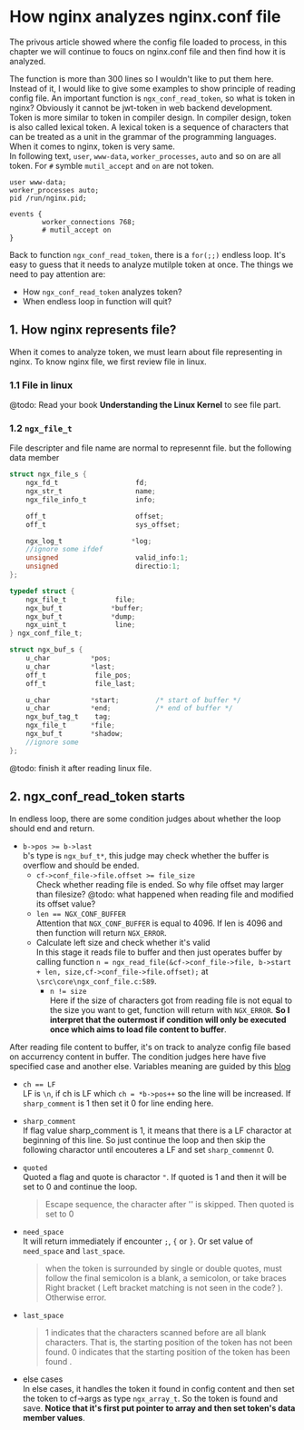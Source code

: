 # How nginx analyzes nginx.conf file
The privous article showed where the config file loaded to process, in this chapter we will continue to foucs on nginx.conf file and then find how it is analyzed.  

The function is more than 300 lines so I wouldn't like to put them here. Instead of it, I would like to give some examples to show principle of reading config file. An important function is `ngx_conf_read_token`, so what is token in nginx? Obviously it cannot be jwt-token in web backend development. Token is more similar to token in compiler design. In compiler design, token is also called lexical token. A lexical token is a sequence of characters that can be treated as a unit in the grammar of the programming languages. When it comes to nginx, token is very same.  
In following text, `user`, `www-data`, `worker_processes`, `auto` and so on are all token. For `#` symble `mutil_accept` and `on` are not token.  

```shell
user www-data;
worker_processes auto;
pid /run/nginx.pid;

events {
        worker_connections 768;
        # mutil_accept on
}
```
Back to function `ngx_conf_read_token`, there is a `for(;;)` endless loop. It's easy to guess that it needs to analyze mutilple token at once. The things we need to pay attention are:  
- How `ngx_conf_read_token` analyzes token?
- When endless loop in function will quit?

## 1. How nginx represents file?  
When it comes to analyze token, we must learn about file representing in nginx. To know nginx file, we first review file in linux.  
### 1.1 File in linux
@todo: Read your book **Understanding the Linux Kernel** to see file part.  
### 1.2 `ngx_file_t`  
File descripter and file name are normal to represennt file. but the following data member 
```c
struct ngx_file_s {
    ngx_fd_t                   fd;
    ngx_str_t                  name;
    ngx_file_info_t            info;

    off_t                      offset;
    off_t                      sys_offset;

    ngx_log_t                 *log;
    //ignore some ifdef 
    unsigned                   valid_info:1;
    unsigned                   directio:1;
};
```


```c
typedef struct {
    ngx_file_t            file;
    ngx_buf_t            *buffer;
    ngx_buf_t            *dump;
    ngx_uint_t            line;
} ngx_conf_file_t;

struct ngx_buf_s {
    u_char          *pos;
    u_char          *last;
    off_t            file_pos;
    off_t            file_last;

    u_char          *start;         /* start of buffer */
    u_char          *end;           /* end of buffer */
    ngx_buf_tag_t    tag;
    ngx_file_t      *file;
    ngx_buf_t       *shadow;
    //ignore some 
};
```

@todo: finish it after reading linux file.  



## 2. ngx_conf_read_token starts
In endless loop, there are some condition judges about whether the loop should end and return.  
- `b->pos >= b->last`  
b's type is `ngx_buf_t*`, this judge may check whether the buffer is overflow and should be ended.  
    - `cf->conf_file->file.offset >= file_size`  
    Check whether reading file is ended. So why file offset may larger than filesize? @todo: what happened when reading file and modified its offset value?  
    - `len == NGX_CONF_BUFFER`  
    Attention that `NGX_CONF_BUFFER` is equal to 4096. If len is 4096 and then function will return `NGX_ERROR`.  
    - Calculate left size and check whether it's valid  
    In this stage it reads file to buffer and then just operates buffer by calling function `n = ngx_read_file(&cf->conf_file->file, b->start + len, size,cf->conf_file->file.offset);` at `\src\core\ngx_conf_file.c:589`.  
        - `n != size`  
        Here if the size of characters got from reading file is not equal to the size you want to get, function will return with `NGX_ERROR`. **So I interpret that the outermost if condition will only be executed once which aims to load file content to buffer**.  


After reading file content to buffer, it's on track to analyze config file based on accurrency content in buffer. The condition judges here have five specified case and another else. Variables meaning are guided by this [blog]() 
- `ch == LF`  
LF is `\n`, if ch is LF which `ch = *b->pos++` so the line will be increased. If `sharp_comment` is 1 then set it 0 for line ending here.    
- `sharp_comment`  
If flag value sharp_comment is 1, it means that there is a LF charactor at beginning of this line. So just continue the loop and then skip the following charactor until encouteres a LF and set `sharp_commennt` 0.    
- `quoted`  
Quoted a flag and quote is charactor `"`. If quoted is 1 and then it will be set to 0 and continue the loop.  
    > Escape sequence, the character after '\' is skipped. Then quoted is set to 0    
- `need_space`  
It will return immediately if encounter `;`, `{` or `}`. Or set value of `need_space` and `last_space`.  
    > when the token is surrounded by single or double quotes, must follow the final semicolon is a blank, a semicolon, or take braces Right bracket ( Left bracket matching is not seen in the code? ). Otherwise error.
- `last_space`  
    > 1 indicates that the characters scanned before are all blank characters. That is, the starting position of the token has not been found. 0 indicates that the starting position of the token has been found .  

- else cases  
In else cases, it handles the token it found in config content and then set the token to cf->args as type `ngx_array_t`. So the token is found and save. **Notice that it's first put pointer to array and then set token's data member values**.  

